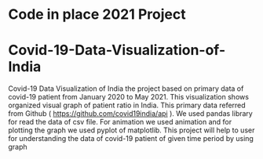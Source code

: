 # Code in place 2021 Project
# Covid-19-Data-Visualization-of-India 
Covid-19 Data Visualization of India the project based on primary data of covid-19 patient from January 2020  to May 2021. This visualization shows organized visual graph of patient ratio in India. This primary data referred from Github ( https://github.com/covid19india/api ). We used pandas library for read the data of csv file. For animation we used animation and for plotting the graph we used pyplot of matplotlib. This project will help to user for understanding the data of covid-19 patient of given time period by using graph
